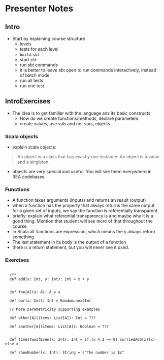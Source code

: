 # Presenter Notes

## Intro

- Start by explaining course structure
  - levels
  - tests for each level
  - `build.sbt`
  - start `sbt`
  - run sbt commands
  - it is better to leave sbt open to run commands interactively, instead of batch mode
  - run all tests
  - run one test
  
## IntroExercises
  - The idea is to get familiar with the language ans its basic constructs
    - How do we create functions/methods, declare parameters
    - create values, use vals and not vars, objects

### Scala objects

  - explain scala objects: 
  
  > An object is a class that has exactly one instance. An object is a value and a singleton.
  
  - objects are very special and useful. You will see them everywhere in REA codebases
       
### Functions

  - A function takes arguments (inputs) and returns an result (output)
  - when a function has the property that always returns the same output for a given set of inputs, we say the function is referentially transparent
  - briefly: explain what referential transparency is and maybe why it is a good thing. Mention that student will see more of that throughout the course
  - In Scala all functions are expression, which means the y always return something
  - The last statement in its body is the output of a function
  - there is a return statement, but you will never see it used.   

### Exercises

```$scala
  
  /**
  def add(x: Int, y: Int): Int = x + y
  
  
  def foo[A](a: A): A = a
  
  def bar(a: Int): Int = Random.nextInt
  
  // More parametricity supporting examples
  
  def other[A](items: List[A]): Int = ???

  def another[A](items: List[A]): Boolean = ???
  
  
  def timesTwoIfEven(x: Int): Int = if (x % 2 == 0) curriedAdd(x)(x) else x
  
  def showNumber(x: Int): String = s"The number is $x"

```

  
